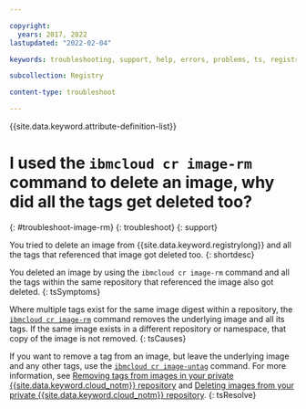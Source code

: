 ```yaml
---

copyright:
  years: 2017, 2022
lastupdated: "2022-02-04"

keywords: troubleshooting, support, help, errors, problems, ts, registry, deleting images, deleting tags, tags

subcollection: Registry

content-type: troubleshoot

---
```


{{site.data.keyword.attribute-definition-list}}

# I used the `ibmcloud cr image-rm` command to delete an image, why did all the tags get deleted too?
{: #troubleshoot-image-rm}
{: troubleshoot}
{: support}

You tried to delete an image from {{site.data.keyword.registrylong}} and all the tags that referenced that image got deleted too.
{: shortdesc}

You deleted an image by using the `ibmcloud cr image-rm` command and all the tags within the same repository that referenced the image also got deleted.
{: tsSymptoms}

Where multiple tags exist for the same image digest within a repository, the [`ibmcloud cr image-rm`](/docs/Registry?topic=container-registry-cli-plugin-containerregcli#bx_cr_image_rm) command removes the underlying image and all its tags. If the same image exists in a different repository or namespace, that copy of the image is not removed.
{: tsCauses}

If you want to remove a tag from an image, but leave the underlying image and any other tags, use the [`ibmcloud cr image-untag`](/docs/Registry?topic=container-registry-cli-plugin-containerregcli#bx_cr_image_untag) command. For more information, see [Removing tags from images in your private {{site.data.keyword.cloud_notm}} repository](/docs/Registry?topic=Registry-registry_images_#registry_images_untag) and [Deleting images from your private {{site.data.keyword.cloud_notm}} repository](/docs/Registry?topic=Registry-registry_images_#registry_images_remove).
{: tsResolve}


